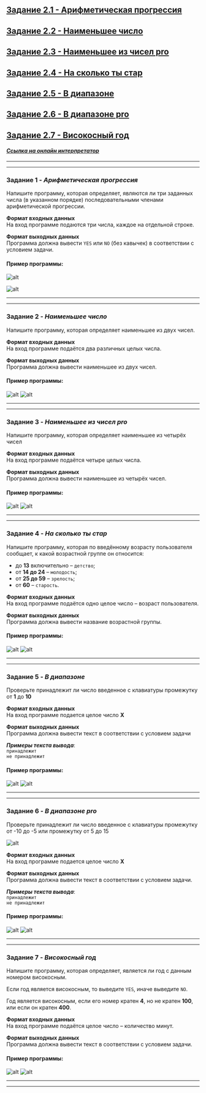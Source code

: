 ## [Задание 2.1 - Арифметическая прогрессия](#task_1)
## [Задание 2.2 - Наименьшее число](#task_2)
## [Задание 2.3 - Наименьшее из чисел pro](#task_3)
## [Задание 2.4 - На сколько ты стар](#task_4)
## [Задание 2.5 - В диапазоне](#task_5)
## [Задание 2.6 - В диапазоне pro](#task_6)
## [Задание 2.7 - Високосный год](#task_7)


#### [_Ссылка на онлайн интерпретатор_](https://www.online-python.com/)
_________________________________________
_________________________________________

### Задание 1 - _Арифметическая прогрессия_ <a name="task_1"></a>
Напишите программу, которая определяет, являются ли три заданных числа (в указанном порядке) последовательными членами арифметической прогрессии.

**Формат входных данных**  
На вход программе подаются три числа, каждое на отдельной строке.

**Формат выходных данных**  
Программа должна вывести ```YES``` или ```NO``` (без кавычек) в соответствии с условием задачи. 


#### Пример программы:
![alt](images/task_2_1a.png)

![alt](images/task_2_1b.png)
_________________________________________
_________________________________________
### Задание 2 - _Наименьшее число_<a name="task_2"></a>
Напишите программу, которая определяет наименьшее из двух чисел.

**Формат входных данных**  
На вход программе подаётся два различных целых числа.

**Формат выходных данных**  
Программа должна вывести наименьшее из двух чисел.


#### Пример программы:
![alt](images/task_2_2a.png)
![alt](images/task_2_2b.png)
_________________________________________
_________________________________________
### Задание 3 - _Наименьшее из чисел pro_<a name="task_3"></a>
Напишите программу, которая определяет наименьшее из четырёх чисел


**Формат входных данных**  
На вход программе подаётся четыре целых числа.

**Формат выходных данных**  
Программа должна вывести наименьшее из четырёх чисел.

#### Пример программы:
![alt](images/task_2_3a.png)
![alt](images/task_2_3b.png)
_________________________________________
_________________________________________
### Задание 4 - _На сколько ты стар_<a name="task_4"></a>
Напишите программу, которая по введённому возрасту пользователя сообщает, к какой возрастной группе он относится:
- до **13** включительно – ```детство```;
- от **14 до 24** – `молодость`;
- от **25 до 59** – `зрелость`;
- от **60** – `старость`.


**Формат входных данных**  
На вход программе подаётся одно целое число – возраст пользователя.

**Формат выходных данных**  
Программа должна вывести название возрастной группы.

#### Пример программы:
![alt](images/task_2_4a.png)
![alt](images/task_2_4b.png)

_________________________________________
_________________________________________

### Задание 5 - _В диапазоне_ <a name="task_5"></a>
Проверьте принадлежит ли число введенное с клавиатуры промежутку от **1** до **10** 


**Формат входных данных**  
На вход программе подается целое число **X**

**Формат выходных данных**  
Программа должна вывести текст в соответствии с условием задачи

**_Примеры текста вывода_**:      
```принадлежит```     
```не принадлежит```


#### Пример программы:
![alt](images/task_2_5a.png)
![alt](images/task_2_5b.png)

_________________________________________
_________________________________________

### Задание 6 - _В диапазоне pro_ <a name="task_6"></a>
Проверьте принадлежит ли число введенное с клавиатуры промежутку от -10 до -5 или промежутку от 5 до 15

![alt](images/task_2_6a.png)


**Формат входных данных**  
На вход программе подается целое число **X**

**Формат выходных данных**  
Программа должна вывести текст в соответствии с условием задачи.

**_Примеры текста вывода_**:      
```принадлежит```     
```не принадлежит```

#### Пример программы:
![alt](images/task_2_6b.png)
![alt](images/task_2_6c.png)

_________________________________________
_________________________________________

### Задание 7 - _Високосный год_ <a name="task_7"></a>
Напишите программу, которая определяет, является ли год с данным номером високосным. 

Если год является високосным, то выведите `YES`, иначе выведите `NO`.

Год является високосным, если его номер кратен **4**, но не кратен **100**, или если он кратен **400**.


**Формат входных данных**  
На вход программе подаётся целое число – количество минут.

**Формат выходных данных**  
Программа должна вывести текст в соответствии с условием задачи.

#### Пример программы:

![alt](images/task_2_7a.png)
![alt](images/task_2_7b.png)

_________________________________________
_________________________________________